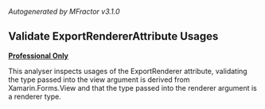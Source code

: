 *Autogenerated by MFractor v3.1.0*
## Validate ExportRendererAttribute Usages

**[Professional Only](https://www.mfractor.com/buy?utm_source=docs&utm_medium=professional_only)**

This analyser inspects usages of the ExportRenderer attribute, validating the type passed into the view argument is derived from Xamarin.Forms.View and that the type passed into the renderer argument is a renderer type.


